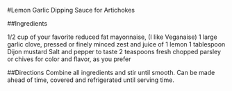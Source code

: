 #Lemon Garlic Dipping Sauce for Artichokes

##Ingredients

1/2 cup of your favorite reduced fat mayonnaise, (I like Veganaise)
1 large garlic clove, pressed or finely minced
zest and juice of 1 lemon
1 tablespoon Dijon mustard
Salt and pepper to taste
2 teaspoons fresh chopped parsley or chives for color and flavor, as you prefer

##Directions
Combine all ingredients and stir until smooth. Can be made ahead of time, covered and refrigerated until serving time.

